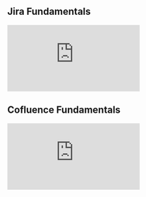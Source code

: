 ## Jira Fundamentals
![Jira Fundamentals Certificate.pdf](https://github.com/aakriti-sharma/Certifications/files/7556608/Jira.Fundamentals.Certificate.pdf)

## Cofluence Fundamentals
![Cofluence Fundamentals Certificate.pdf](https://github.com/aakriti-sharma/Certifications/files/7556610/Cofluence.Fundamentals.Certificate.pdf)
